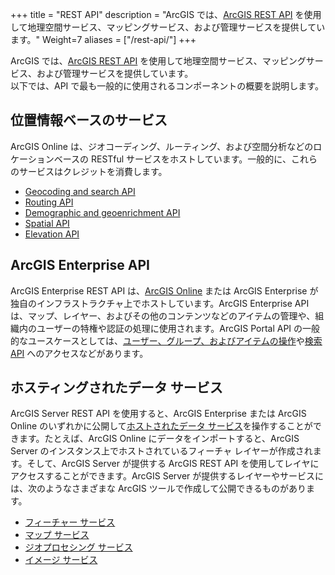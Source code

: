 +++
title = "REST API"
description = "ArcGIS では、[ArcGIS REST API](https://developers.arcgis.com/rest/) を使用して地理空間サービス、マッピングサービス、および管理サービスを提供しています。"
Weight=7
aliases = ["/rest-api/"]
+++

ArcGIS では、[ArcGIS REST API](https://developers.arcgis.com/rest/) を使用して地理空間サービス、マッピングサービス、および管理サービスを提供しています。  
以下では、API で最も一般的に使用されるコンポーネントの概要を説明します。

## 位置情報ベースのサービス
ArcGIS Online は、ジオコーディング、ルーティング、および空間分析などのロケーションベースの RESTful サービスをホストしています。一般的に、これらのサービスはクレジットを消費します。

- [Geocoding and search API](https://developers.arcgis.com/rest/geocode/api-reference/overview-world-geocoding-service.htm)
- [Routing API](https://developers.arcgis.com/rest/network/api-reference/overview-of-network-analysis-services.htm)
- [Demographic and geoenrichment API](https://developers.arcgis.com/rest/geoenrichment/api-reference/geoenrichment-service-overview.htm)
- [Spatial API](https://developers.arcgis.com/rest/analysis/api-reference/getting-started.htm)
- [Elevation API](https://developers.arcgis.com/rest/elevation/api-reference/get-started-with-elevation-services.htm)

## ArcGIS Enterprise API
ArcGIS Enterprise REST API は、[ArcGIS Online](https://www.arcgis.com/sharing/rest) または ArcGIS Enterprise が独自のインフラストラクチャ上でホストしています。ArcGIS Enterprise API は、マップ、レイヤー、およびその他のコンテンツなどのアイテムの管理や、組織内のユーザーの特権や認証の処理に使用されます。ArcGIS Portal API の一般的なユースケースとしては、[ユーザー、グループ、およびアイテムの操作](https://developers.arcgis.com/rest/users-groups-and-items/working-with-users-groups-and-items.htm)や[検索 API](https://developers.arcgis.com/rest/users-groups-and-items/search.htm) へのアクセスなどがあります。

## ホスティングされたデータ サービス
ArcGIS Server REST API を使用すると、ArcGIS Enterprise または ArcGIS Online のいずれかに公開して[ホストされたデータ サービス](https://developers.arcgis.com/rest/services-reference/working-with-services-you-ve-published.htm)を操作することができます。たとえば、ArcGIS Online にデータをインポートすると、ArcGIS Server のインスタンス上でホストされているフィーチャ レイヤーが作成されます。そして、ArcGIS Server が提供する ArcGIS REST API を使用してレイヤにアクセスすることができます。ArcGIS Server が提供するレイヤーやサービスには、次のようなさまざまな ArcGIS ツールで作成して公開できるものがあります。

- [フィーチャー サービス](https://developers.arcgis.com/rest/services-reference/feature-service.htm)
- [マップ サービス](https://developers.arcgis.com/rest/services-reference/map-service.htm)
- [ジオプロセシング サービス](https://developers.arcgis.com/rest/services-reference/gp-service.htm)
- [イメージ サービス](https://developers.arcgis.com/rest/services-reference/image-service.htm)